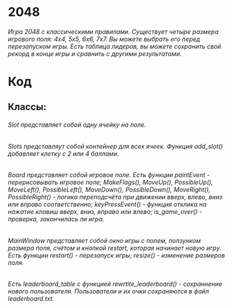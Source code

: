 # 2048
###### Игра 2048 с классическими правилами. Существует четыре размера игрового поля: 4х4, 5х5, 6х6, 7х7. Вы можете выбрать его перед перезапуском игры. Есть таблица лидеров, вы можете сохранить свой рекорд в конце игры и сравнить с другими результатами.

# Код
## Классы: 
###### Slot представляет собой одну ячейку на поле.
###### Slots представляут собой контейнер для всех ячеек. Функция add_slot() добавляет клетку с 2 или 4 баллами.
###### Board представляет собой игровое поле. Есть функции paintEvent - перерисовывать игровое поле; MakeFlags(), MoveUp(), PossibleUp(), MoveLeft(), PossibleLeft(), MoveDown(), PossibleDown(), MoveRight(), PossibleRight() - логика переподсчёта при движении вверх, влево, вниз или вправо соответственно; keyPressEvent() - функция отклика на нажатие клавиш вверх, вниз, вправо или влево; is_game_over() - проверка, закончилась ли игра.
###### MainWindow представляет собой окно игры с полем, ползунком размера поля, счётом и кнопкой restart, которая начинает новую игру. Есть функции restart() - перезапуск игры; resize() - изменение размеров поля.
###### Есть leaderboard_table с функцией rewrtite_leaderboard() - сохраннение нового пользователя. Пользователи и их очки сохраняются в файл leaderboard.txt.
